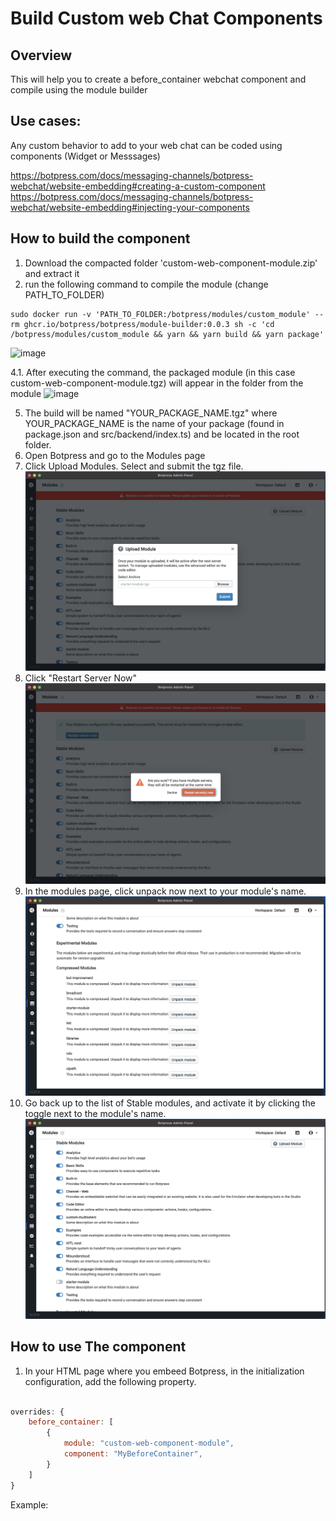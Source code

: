 # Build Custom web Chat Components

## Overview
This will help you to create a before_container webchat component and compile using the module builder

## Use cases:
Any custom behavior to add to your web chat can be coded using components (Widget or Messsages)


https://botpress.com/docs/messaging-channels/botpress-webchat/website-embedding#creating-a-custom-component
https://botpress.com/docs/messaging-channels/botpress-webchat/website-embedding#injecting-your-components

## How to build the component
1. Download the compacted folder 'custom-web-component-module.zip' and extract it
2. run the following command to compile the module (change PATH_TO_FOLDER)
```
sudo docker run -v 'PATH_TO_FOLDER:/botpress/modules/custom_module' --rm ghcr.io/botpress/botpress/module-builder:0.0.3 sh -c 'cd /botpress/modules/custom_module && yarn && yarn build && yarn package'
```
![image](https://user-images.githubusercontent.com/13484138/174085596-2b0b1c74-8f91-4bb9-999a-2380107bac90.png)

4.1. After executing the command, the packaged module (in this case custom-web-component-module.tgz) will appear in the folder from the module
![image](https://user-images.githubusercontent.com/13484138/174085152-4672e159-2b82-419a-b33f-ad72f7a7cf7a.png)

5. The build will be named "YOUR_PACKAGE_NAME.tgz" where YOUR_PACKAGE_NAME is the name of your package (found in package.json and src/backend/index.ts) and be located in the root folder. 
6. Open Botpress and go to the Modules page
7. Click Upload Modules. Select and submit the tgz file.![](1.png)
8. Click "Restart Server Now"![](2.png)
9. In the modules page, click unpack now next to your module's name.![](3.png)
10. Go back up to the list of Stable modules, and activate it by clicking the toggle next to the module's name.![](4.png)

## How to use The component

1. In your HTML page where you embeed Botpress, in the initialization configuration, add the following property.

````javascript

overrides: {
    before_container: [
        {
            module: "custom-web-component-module",
            component: "MyBeforeContainer",
        }
    ]
}

````

Example:


